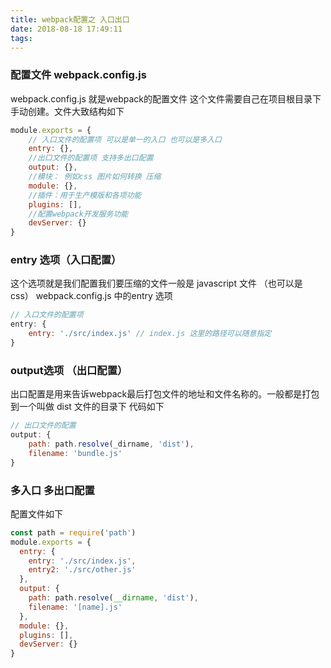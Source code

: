 ```yaml
---
title: webpack配置之 入口出口
date: 2018-08-18 17:49:11
tags:
---
```

### 配置文件 webpack.config.js
webpack.config.js 就是webpack的配置文件 这个文件需要自己在项目根目录下手动创建。文件大致结构如下
```javascript
module.exports = {
    // 入口文件的配置项 可以是单一的入口 也可以是多入口
    entry: {},
    //出口文件的配置项 支持多出口配置
    output: {},
    //模块： 例如css 图片如何转换 压缩
    module: {},
    //插件：用于生产模版和各项功能
    plugins: [],
    //配置webpack开发服务功能
    devServer: {}
}
```
### entry 选项（入口配置）
这个选项就是我们配置我们要压缩的文件一般是 javascript 文件 （也可以是css） 
webpack.config.js 中的entry 选项
```javascript
// 入口文件的配置项
entry: {
    entry: './src/index.js' // index.js 这里的路径可以随意指定
}
```
### output选项 （出口配置）
出口配置是用来告诉webpack最后打包文件的地址和文件名称的。一般都是打包到一个叫做 dist 文件的目录下 代码如下
```javascript
// 出口文件的配置
output: {
    path: path.resolve(_dirname, 'dist'),
    filename: 'bundle.js'
}
```
### 多入口 多出口配置
配置文件如下
```javascript
const path = require('path')
module.exports = {
  entry: {
    entry: './src/index.js',
    entry2: './src/other.js'
  },
  output: {
    path: path.resolve(__dirname, 'dist'),
    filename: '[name].js'
  },
  module: {},
  plugins: [],
  devServer: {}
}
```